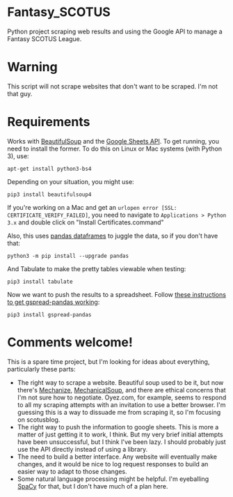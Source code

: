 # Fantasy_SCOTUS
Python project scraping web results and using the Google API to manage a Fantasy SCOTUS League.

# Warning
This script will not scrape websites that don't want to be scraped. I'm not that guy.

# Requirements
Works with [BeautifulSoup](https://www.crummy.com/software/BeautifulSoup/bs4/doc/) and the [Google Sheets API](https://developers.google.com/sheets/api/). To get running, you need to install the former. To do this on Linux or Mac systems (with Python 3), use:
```
apt-get install python3-bs4
```

Depending on your situation, you might use:
```
pip3 install beautifulsoup4
```

If you're working on a Mac and get an `urlopen error [SSL: CERTIFICATE_VERIFY_FAILED]`, you need to navigate to `Applications > Python 3.x` and double click on "Install Certificates.command"

Also, this uses [pandas dataframes](https://pandas.pydata.org/) to juggle the data, so if you don't have that:
```
python3 -m pip install --upgrade pandas
```
And Tabulate to make the pretty tables viewable when testing:
```
pip3 install tabulate
```
Now we want to push the results to a spreadsheet. Follow [these instructions to get gspread-pandas working](https://pypi.org/project/gspread-pandas/):
```
pip3 install gspread-pandas
```

# Comments welcome!
This is a spare time project, but I'm looking for ideas about everything, particularly these parts: 
* The right way to scrape a website. Beautiful soup used to be it, but now there's [Mechanize](https://github.com/sparklemotion/mechanize), [MechanicalSoup](https://github.com/MechanicalSoup/MechanicalSoup), and there are ethical concerns that I'm not sure how to negotiate. Oyez.com, for example, seems to respond to all my scraping attempts with an invitation to use a better browser. I'm guessing this is a way to dissuade me from scraping it, so I'm focusing on scotusblog.
* The right way to push the information to google sheets. This is more a matter of just getting it to work, I think. But my very brief initial attempts have been unsuccessful, but I think I've been lazy. I should probably just use the API directly instead of using a library.
* The need to build a better interface. Any website will eventually make changes, and it would be nice to log request responses to build an easier way to adapt to those changes. 
* Some natural language processing might be helpful. I'm eyeballing [SpaCy](https://spacy.io/) for that, but I don't have much of a plan here. 
